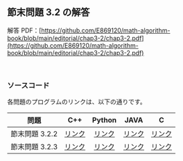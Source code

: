 ## 節末問題 3.2 の解答

解答 PDF：[https://github.com/E869120/math-algorithm-book/blob/main/editorial/chap3-2/chap3-2.pdf](https://github.com/E869120/math-algorithm-book/blob/main/editorial/chap3-2/chap3-2.pdf)

<br />

### ソースコード

各問題のプログラムのリンクは、以下の通りです。

| 問題 | C++ | Python | JAVA | C |
|:---:|:---:|:---:|:---:|:---:|
| 節末問題 3.2.2 | [リンク](https://github.com/E869120/math-algorithm-book/blob/main/editorial/chap3-2/prob3-2-2.cpp) | [リンク](https://github.com/E869120/math-algorithm-book/blob/main/editorial/chap3-2/prob3-2-2.py) | [リンク](https://github.com/E869120/math-algorithm-book/blob/main/editorial/chap3-2/prob3-2-2.java) | [リンク](https://github.com/E869120/math-algorithm-book/blob/main/editorial/chap3-2/prob3-2-2.c) |
| 節末問題 3.2.3 | [リンク](https://github.com/E869120/math-algorithm-book/blob/main/editorial/chap3-2/prob3-2-3.cpp) | [リンク](https://github.com/E869120/math-algorithm-book/blob/main/editorial/chap3-2/prob3-2-3.py) | [リンク](https://github.com/E869120/math-algorithm-book/blob/main/editorial/chap3-2/prob3-2-3.java) | [リンク](https://github.com/E869120/math-algorithm-book/blob/main/editorial/chap3-2/prob3-2-3.c) |
